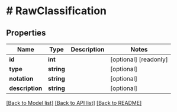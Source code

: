 # # RawClassification

## Properties

Name | Type | Description | Notes
------------ | ------------- | ------------- | -------------
**id** | **int** |  | [optional] [readonly]
**type** | **string** |  | [optional]
**notation** | **string** |  | [optional]
**description** | **string** |  | [optional]

[[Back to Model list]](../../README.md#models) [[Back to API list]](../../README.md#endpoints) [[Back to README]](../../README.md)
